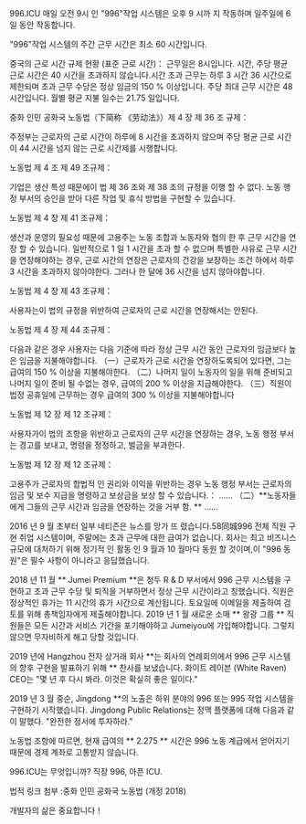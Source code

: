 996.ICU
매일 오전 9시 인 "996"작업 시스템은 오후 9 시까 지 작동하며 일주일에 6 일 동안 작동합니다.

"996"작업 시스템의 주간 근무 시간은 최소 60 시간입니다.

중국의 근로 시간 규제 현황 (표준 근로 시간)：
근무일은 8시입니다. 시간, 주당 평균 근로 시간은 40 시간을 초과하지 않습니다.시간 초과 근무는 하루 3 시간 36 시간으로 제한되며 초과 근무 수당은 정상 임금의 150 % 이상입니다. 주당 최대 근무 시간은 48 시간입니다. 월별 평균 지불 일수는 21.75 일입니다.

중화 인민 공화국 노동법（下简称 《劳动法》）제 4 장 제 36 조 규제：

주정부는 근로자의 근로 시간이 하루에 8 시간을 초과하지 않으며 주당 평균 근로 시간이 44 시간을 넘지 않는 근로 시간제를 시행합니다.

노동법 제 4 조 제 49 조규제：

기업은 생산 특성 때문에이 법 제 36 조와 제 38 조의 규정을 이행 할 수 없다. 노동 행정 부서의 승인을 받아 다른 작업 및 휴식 방법을 구현할 수 있습니다.

노동법 제 4 장 제 41 조규제：

생산과 운영의 필요성 때문에 고용주는 노동 조합과 노동자와 협의 한 후 근무 시간을 연장 할 수 있습니다. 일반적으로 1 일 1 시간을 초과 할 수 없으며 특별한 사유로 근무 시간을 연장해야하는 경우, 근로 시간의 연장은 근로자의 건강을 보장하는 조건 하에서 하루 3 시간을 초과하지 않아야한다. 그러나 한 달에 36 시간을 넘지 않아야합니다.

노동법 제 4 장 제 43 조규제：

사용자는이 법의 규정을 위반하여 근로자의 근로 시간을 연장해서는 안된다.

노동법 제 4 장 제 44 조규제：

다음과 같은 경우 사용자는 다음 기준에 따라 정상 근무 시간 동안 근로자의 임금보다 높은 임금을 지불해야합니다.
（一）근로자가 근로 시간을 연장하도록되어 있다면, 그는 급여의 150 % 이상을 지불해야한다.
（二）나머지 일이 노동자의 일을 위해 준비되고 나머지 일이 준비 될 수없는 경우, 급여의 200 % 이상을 지급해야한다.
（三）직원이 법정 공휴일에 근무하는 경우 급여의 300 % 이상을 지불해야합니다

노동법 제 12 장 제 12 조규제：

사용자가이 법의 조항을 위반하고 근로자의 근무 시간을 연장하는 경우, 노동 행정 부서는 경고를 보내고, 명령을 정정하고, 벌금을 부과한다.

노동법 제 12 장 제 12 조규제：

고용주가 근로자의 합법적 인 권리와 이익을 위반하는 경우 노동 행정 부서는 근로자의 임금 및 보수 지급을 명령하고 보상금을 보상 할 수 있습니다.：
……
（二）**노동자들에게 그들의 근무 시간과 임금을 연장하는 것을 거부 함. **
……

2016 년 9 월 초부터 일부 네티즌은 뉴스를 망가 뜨 렸습니다.58同城996 전체 직원 구현 취업 시스템이며, 주말에는 초과 근무에 대한 급여가 없습니다. 회사는 최고 비즈니스 규모에 대처하기 위해 정기적 인 활동 인 9 월과 10 월마다 동원 할 것이며,이 "996 동원"은 필수 사항이 아니라고 응답했습니다.

2018 년 11 월 ** Jumei Premium **은 청두 R & D 부서에서 996 근무 시스템을 구현하고 초과 근무 수당 및 퇴직을 거부하면서 정상 근무 시간이라고 칭했습니다. 직원은 정상적인 휴가는 11 시간의 휴가 시간으로 계산됩니다. 토요일에 이메일을 제출하여 검토를 위해 총책임자에게 제출해야합니다. 2019 년 1 월 새로운 소매 ** 왕광 그룹 ** 직원들은 모든 시간과 서비스 기간을 포기해야하고 Jumeiyou에 가입해야합니다. 그렇지 않으면 무자비하게 해고 당할 것입니다.

2019 년에 Hangzhou 전자 상거래 회사 **는 회사의 연례회의에서 996 근무 시스템의 향후 구현을 발표하기 위해 ** 찬사를 보냈습니다. 화이트 레이븐 (White Raven) CEO는 "몇 년 후 다시 봐라. 이것은 확실히 좋은 일이다."

2019 년 3 월 중순, Jingdong **의 노출은 하위 분야의 996 또는 995 작업 시스템을 구현하기 시작했습니다. Jingdong Public Relations는 정맥 플랫폼에 대해 다음과 같이 말했다. "완전한 정서에 투자하라."

노동법 조항에 따르면, 현재 급여의 ** 2.275 ** 시간은 996 노동 계급에서 얻어지기 때문에 경제 계좌로 고통받지 않습니다.

996.ICU는 무엇입니까? 직장 996, 아픈 ICU.

법적 링크 첨부 :중화 인민 공화국 노동법 (개정 2018)

개발자의 삶은 중요합니다！
